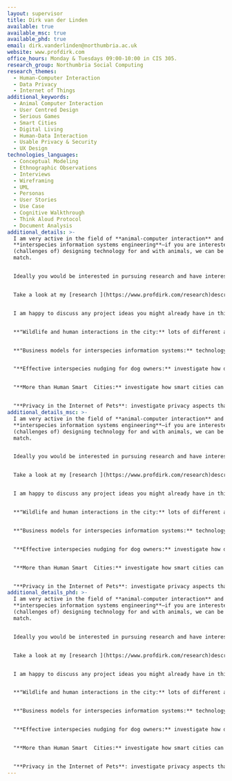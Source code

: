 ```yaml
---
layout: supervisor
title: Dirk van der Linden
available: true
available_msc: true
available_phd: true
email: dirk.vanderlinden@northumbria.ac.uk
website: www.profdirk.com
office_hours: Monday & Tuesdays 09:00-10:00 in CIS 305.
research_group: Northumbria Social Computing
research_themes:
  - Human-Computer Interaction
  - Data Privacy
  - Internet of Things
additional_keywords:
  - Animal Computer Interaction
  - User Centred Design
  - Serious Games
  - Smart Cities
  - Digital Living
  - Human-Data Interaction
  - Usable Privacy & Security
  - UX Design
technologies_languages:
  - Conceptual Modeling
  - Ethnographic Observations
  - Interviews
  - Wireframing
  - UML
  - Personas
  - User Stories
  - Use Case
  - Cognitive Walkthrough
  - Think Aloud Protocol
  - Document Analysis
additional_details: >-
  I am very active in the field of **animal-computer interaction** and
  **interspecies information systems engineering**—if you are interested in the
  (challenges of) designing technology for and with animals, we can be a good
  match. 


  Ideally you would be interested in pursuing research and have interest in academia so that from the start I can help you work on your project to have potential for publication (e.g., in the International Conference on Animal-Computer Interaction).


  Take a look at my [research ](https://www.profdirk.com/research)description on my website, my [research outputs](https://researchportal.northumbria.ac.uk/en/persons/dirk-van-der-linden/publications/) on Pure, and my [Technology for Animals](https://www.tech4animals.org) lab website for more details of what I have and am working on. If we work together on a project, you may gain access to domain experts in my Technology for Animals Lab from veterinary sciences, animal behaviour, and anthrozoology.


  I am happy to discuss any project ideas you might already have in this domain and work with you on finding something that fits with your interests and ambitions. For inspiration, some rough project/topic ideas that I would also be interested in working on with students are below, these would also require your own interpretation and further definition:


  **"Wildlife and human interactions in the city:** lots of different animals live among us in the city, yet most people know very little of them, misunderstand them, or even dislike them. Could technology help improve human-animal relationships, and if so, what kind of shape would that technology take? There are lots of opportunities in this domain for your own interpretation and interest of a tailored project."


  **"Business models for interspecies information systems:** technology for animals helps people improve their understanding and behavior towards animals in many sectors, but the practicalities of designing a sustainable business model for these technologies and the services they deliver is both complex and understudied. A systematic investigation of what business models are in use in a given domain (e.g., pet wearables) and what business models might create long-term success given that interspecies information systems' characteristics would be a major leap forward for the domain in designing effective technological platforms to support people in giving better care to animals." 


  "**Effective interspecies nudging for dog owners:** investigate how dog activity and health monitors like FitBark and PetPace work, how quantified pet data can be used to steer pet owners towards responsible actions (e.g., appropriate diets, activity levels, cognitive enrichment), design interspecies behavioral nudges that could be integrated into such technology, and conduct experimental work to assess their efficiency. HCI and strong research/experimental skills would be a perfect combination."


  "**More than Human Smart  Cities:** investigate how smart cities can accommodate for more than just human needs and propose (more-than-human) user centered design artifacts to show how smart city technology could accommodate also urban animals, wildlife, as well as human-animal relationships."


  "**Privacy in the Internet of Pets**: investigate privacy aspects that arise as a result of the increasing use of technology for animals with pets; potentially propose design artifacts to better steer privacy concerns; investigate how trade-offs between user requirements and data collection may skew towards business interests and establish a significant information asymmetry; investigate the pet health/food business ecosystem to determine to what extent animal data is used for non-trivial purposes"
additional_details_msc: >-
  I am very active in the field of **animal-computer interaction** and
  **interspecies information systems engineering**—if you are interested in the
  (challenges of) designing technology for and with animals, we can be a good
  match. 


  Ideally you would be interested in pursuing research and have interest in academia so that from the start I can help you work on your project to have potential for publication (e.g., in the International Conference on Animal-Computer Interaction).


  Take a look at my [research ](https://www.profdirk.com/research)description on my website, my [research outputs](https://researchportal.northumbria.ac.uk/en/persons/dirk-van-der-linden/publications/) on Pure, and my [Technology for Animals](https://www.tech4animals.org) lab website for more details of what I have and am working on. If we work together on a project, you may gain access to domain experts in my Technology for Animals Lab from veterinary sciences, animal behaviour, and anthrozoology.


  I am happy to discuss any project ideas you might already have in this domain and work with you on finding something that fits with your interests and ambitions. For inspiration, some rough project/topic ideas that I would also be interested in working on with students are below, these would also require your own interpretation and further definition:


  **"Wildlife and human interactions in the city:** lots of different animals live among us in the city, yet most people know very little of them, misunderstand them, or even dislike them. Could technology help improve human-animal relationships, and if so, what kind of shape would that technology take? There are lots of opportunities in this domain for your own interpretation and interest of a tailored project."


  **"Business models for interspecies information systems:** technology for animals helps people improve their understanding and behavior towards animals in many sectors, but the practicalities of designing a sustainable business model for these technologies and the services they deliver is both complex and understudied. A systematic investigation of what business models are in use in a given domain (e.g., pet wearables) and what business models might create long-term success given that interspecies information systems' characteristics would be a major leap forward for the domain in designing effective technological platforms to support people in giving better care to animals." 


  "**Effective interspecies nudging for dog owners:** investigate how dog activity and health monitors like FitBark and PetPace work, how quantified pet data can be used to steer pet owners towards responsible actions (e.g., appropriate diets, activity levels, cognitive enrichment), design interspecies behavioral nudges that could be integrated into such technology, and conduct experimental work to assess their efficiency. HCI and strong research/experimental skills would be a perfect combination."


  "**More than Human Smart  Cities:** investigate how smart cities can accommodate for more than just human needs and propose (more-than-human) user centered design artifacts to show how smart city technology could accommodate also urban animals, wildlife, as well as human-animal relationships."


  "**Privacy in the Internet of Pets**: investigate privacy aspects that arise as a result of the increasing use of technology for animals with pets; potentially propose design artifacts to better steer privacy concerns; investigate how trade-offs between user requirements and data collection may skew towards business interests and establish a significant information asymmetry; investigate the pet health/food business ecosystem to determine to what extent animal data is used for non-trivial purposes"
additional_details_phd: >-
  I am very active in the field of **animal-computer interaction** and
  **interspecies information systems engineering**—if you are interested in the
  (challenges of) designing technology for and with animals, we can be a good
  match. 


  Ideally you would be interested in pursuing research and have interest in academia so that from the start I can help you work on your project to have potential for publication (e.g., in the International Conference on Animal-Computer Interaction).


  Take a look at my [research ](https://www.profdirk.com/research)description on my website, my [research outputs](https://researchportal.northumbria.ac.uk/en/persons/dirk-van-der-linden/publications/) on Pure, and my [Technology for Animals](https://www.tech4animals.org) lab website for more details of what I have and am working on. If we work together on a project, you may gain access to domain experts in my Technology for Animals Lab from veterinary sciences, animal behaviour, and anthrozoology.


  I am happy to discuss any project ideas you might already have in this domain and work with you on finding something that fits with your interests and ambitions. For inspiration, some rough project/topic ideas that I would also be interested in working on with students are below, these would also require your own interpretation and further definition:


  **"Wildlife and human interactions in the city:** lots of different animals live among us in the city, yet most people know very little of them, misunderstand them, or even dislike them. Could technology help improve human-animal relationships, and if so, what kind of shape would that technology take? There are lots of opportunities in this domain for your own interpretation and interest of a tailored project."


  **"Business models for interspecies information systems:** technology for animals helps people improve their understanding and behavior towards animals in many sectors, but the practicalities of designing a sustainable business model for these technologies and the services they deliver is both complex and understudied. A systematic investigation of what business models are in use in a given domain (e.g., pet wearables) and what business models might create long-term success given that interspecies information systems' characteristics would be a major leap forward for the domain in designing effective technological platforms to support people in giving better care to animals." 


  "**Effective interspecies nudging for dog owners:** investigate how dog activity and health monitors like FitBark and PetPace work, how quantified pet data can be used to steer pet owners towards responsible actions (e.g., appropriate diets, activity levels, cognitive enrichment), design interspecies behavioral nudges that could be integrated into such technology, and conduct experimental work to assess their efficiency. HCI and strong research/experimental skills would be a perfect combination."


  "**More than Human Smart  Cities:** investigate how smart cities can accommodate for more than just human needs and propose (more-than-human) user centered design artifacts to show how smart city technology could accommodate also urban animals, wildlife, as well as human-animal relationships."


  "**Privacy in the Internet of Pets**: investigate privacy aspects that arise as a result of the increasing use of technology for animals with pets; potentially propose design artifacts to better steer privacy concerns; investigate how trade-offs between user requirements and data collection may skew towards business interests and establish a significant information asymmetry; investigate the pet health/food business ecosystem to determine to what extent animal data is used for non-trivial purposes"
---
```

